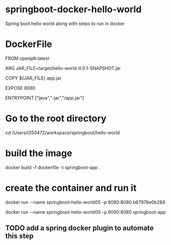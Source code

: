 # springboot-docker-hello-world
Spring boot hello world along with steps to run in docker


# DockerFile
FROM openjdk:latest

ARG JAR_FILE=target/hello-world-0.0.1-SNAPSHOT.jar

COPY ${JAR_FILE} app.jar

EXPOSE 8080

ENTRYPOINT ["java","-jar","/app.jar"]


# Go to the root directory
cd /Users/i350472/workspace/springboot/hello-world

# build the image
docker build -f dockerfile -t springboot-app .

# create the container and run it
docker run --name springboot-hello-world05 -p 8080:8080 b67976e0b289

docker run --name springboot-hello-world05 -p 9090:8080 springboot-app


## TODO add a spring docker plugin to automate this step
